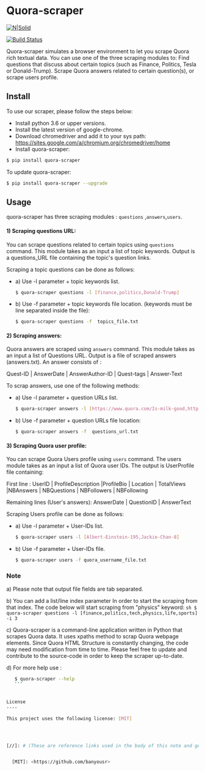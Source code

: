 # Quora-scraper

[![N|Solid](https://cldup.com/dTxpPi9lDf.thumb.png)](https://github.com/banyous/Quora-and-Twitter-crawler-and-user-matcher)

[![Build Status](https://travis-ci.org/joemccann/dillinger.svg?branch=master)](https://github.com/banyous/Quora-and-Twitter-crawler-and-user-matcher)

Quora-scraper simulates a browser environment to let you scrape Quora rich textual data. You can use one of the three scraping modules to: Find questions that discuss about certain topics (such as Finance, Politics, Tesla or Donald-Trump). Scrape Quora answers related to certain question(s), or scrape users profile.


## Install
To use our scraper, please follow the steps below:
- Install python 3.6 or upper versions.
- Install the latest version of google-chrome.
- Download chromedriver and add it to your sys path:  https://sites.google.com/a/chromium.org/chromedriver/home 
- Install quora-scraper:

```sh
$ pip install quora-scraper
```
To update quora-scraper:

```sh
$ pip install quora-scraper --upgrade
```


## Usage

quora-scraper has three scraping modules : ```questions``` ,```answers```,```users```.
#### 1) Scraping questions URL:

You can scrape questions related to certain topics using ```questions``` command. This module takes as an input a list of topic keywords. Output is a questions_URL file containing the topic's question links. 

Scraping a topic questions can be done as follows:

- a) Use -l parameter + topic keywords list.

    ```sh
    $ quora-scraper questions -l [finance,politics,Donald-Trump]
    ```

- b) Use -f parameter + topic keywords file location. (keywords must be line separated inside the file):

    ```sh
    $ quora-scraper questions -f  topics_file.txt
    ```
    
#### 2) Scraping answers:

Quora answers are scraped using ```answers``` command. This module takes as an input a list of Questions URL. Output is a file of scraped answers (answers.txt). An answer consists of :

Quest-ID | AnswerDate | AnswerAuthor-ID | Quest-tags | Answer-Text 

To scrap answers, use one of the following methods:

- a) Use -l parameter + question URLs list. 

    ```sh
    $ quora-scraper answers -l [https://www.quora.com/Is-milk-good,https://www.quora.com/Was-Einstein-a-fake-and-a-plagiarist]
    ```

- b)  Use -f parameter + question URLs file location:
 
    ```sh
    $ quora-scraper answers -f  questions_url.txt
    ```
 
#### 3) Scraping Quora user profile:

You can scrape Quora Users profile using ```users``` command. The users module takes as an input a list of Quora user IDs. The output is UserProfile file containing:

First line :
UserID | ProfileDescription |ProfileBio | Location | TotalViews |NBAnswers | NBQuestions | NBFollowers |  NBFollowing

Remaining lines (User's answers):
AnswerDate | QuestionID | AnswerText 

Scraping Users profile can be done as follows:

- a) Use -l parameter + User-IDs list. 
    ```sh
    $ quora-scraper users -l [Albert-Einstein-195,Jackie-Chan-8]
    ```
   
- b)  Use -f parameter + User-IDs file. 

    ```sh
    $ quora-scraper users -f quora_username_file.txt
    ```

### Note 
a) Please note that output file fields are tab separated.

b) You can add a list/line index parameter In order to start the scraping from that index. The code below will start scraping from "physics" keyword:
    ```sh
    $ quora-scraper questions -l [finance,politics,tech,physics,life,sports]  -i 3
    ```
 
c) Quora-scraper is a command-line application written in Python that scrapes Quora data. It uses  xpaths method to scrap Quora webpage elements. Since Quora HTML Structure is constantly changing, the code may need modification from time to time. Please feel free to update and contribute to the source-code in order to keep the scraper up-to-date.

d) For more help use : 
 ```sh
    $ quora-scraper --help
    ```
    
    
License
----

This project uses the following license: [MIT]




[//]: # (These are reference links used in the body of this note and get stripped out when the markdown processor does its job. There is no need to format nicely because it shouldn't be seen. Thanks SO - http://stackoverflow.com/questions/4823468/store-comments-in-markdown-syntax)


   [MIT]: <https://github.com/banyousr>

